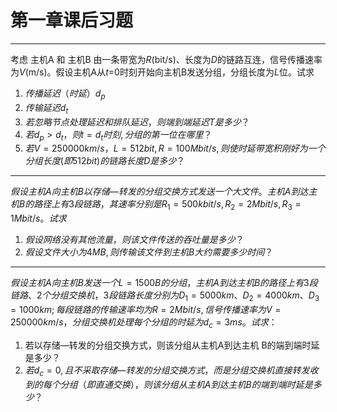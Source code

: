 # 第一章课后习题

---

考虑 主机A 和 主机B 由一条带宽为*R*(bit/s)、长度为*D*的链路互连，信号传播速率为*V*(m/s)。假设主机A从*t*=0时刻开始向主机B发送分组，分组长度为*L*位。试求

1. $传播延迟（时延） d_p$
2. $传输延迟 d_t$
3. $若忽略节点处理延迟和排队延迟，则端到端延迟T是多少？$
4. $若d_p>d_t，则t=d_t时刻,分组的第一位在哪里？$
5. $若 V=250000 km/s，L=512 bit, R=100 Mbit/s, 则使时延带宽积刚好为一个分组长度(即512bit)的链路长度D是多少？$

---

$假设主机 A向主机 B 以存储—转发的分组交换方式发送一个大文件。主机 A到达主机 B的路径上有3段链路，其速率分别是 R_1=500kbit/s,R_2=2 Mbit/s,R_3=1 Mbit/s。试求$

1. $假设网络没有其他流量，则该文件传送的吞吐量是多少？$
2. $假设文件大小为4MB,则传输该文件到主机B大约需要多少时间？$

---

$假设主机A向主机B发送一个L=1500B的分组，主机A到达主机B的路径上
有3段链路、2个分组交换机，3段链路长度分别为D_1=5000km、D_2=4000km、D_3=1000km;
每段链路的传输速率均为R=2Mbit/s,
信号传播速率为 V=250000km/s，
分组交换机处理每个分组的时延为d_c=3ms。试求：$

1. 若以存储—转发的分组交换方式，则该分组从主机A到达主机 B的端到端时延是多少？
2. $若d_c=0,且不采取存储—转发的分组交换方式，而是分组交换机直接转发收到的每个分组（即直通交换），则该分组从主机A到达主机B的端到端时延是多少？$